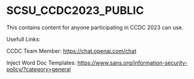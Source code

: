 # SCSU_CCDC2023_PUBLIC
This contains content for anyone participating in CCDC 2023 can use.

Usefull Links:

CCDC Team Member: https://chat.openai.com/chat

Inject Word Doc Templates: https://www.sans.org/information-security-policy/?category=general

